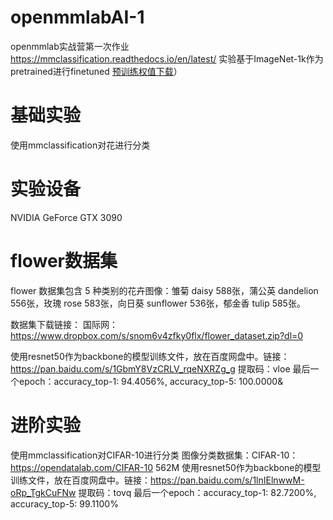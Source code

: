 # openmmlabAI-1
openmmlab实战营第一次作业
https://mmclassification.readthedocs.io/en/latest/
实验基于ImageNet-1k作为pretrained进行finetuned [预训练权值下载](https://download.openmmlab.com/mmclassification/v0/resnet/resnet50_8xb32_in1k_20210831-ea4938fc.pth)）
# 基础实验
使用mmclassification对花进行分类
# 实验设备
NVIDIA GeForce GTX 3090
# flower数据集
flower 数据集包含 5 种类别的花卉图像：雏菊 daisy 588张，蒲公英 dandelion 556张，玫瑰 rose 583张，向日葵 sunflower 536张，郁金香 tulip 585张。

数据集下载链接：
国际网：https://www.dropbox.com/s/snom6v4zfky0flx/flower_dataset.zip?dl=0

使用resnet50作为backbone的模型训练文件，放在百度网盘中。链接：https://pan.baidu.com/s/1GbmY8VzCRLV_rqeNXRZg_g 
提取码：vloe
最后一个epoch：accuracy_top-1: 94.4056%, accuracy_top-5: 100.0000&

# 进阶实验
使用mmclassification对CIFAR-10进行分类
图像分类数据集：CIFAR-10：https://opendatalab.com/CIFAR-10 562M
使用resnet50作为backbone的模型训练文件，放在百度网盘中。链接：https://pan.baidu.com/s/1lnIElnwwM-oRp_TgkCuFNw 
提取码：tovq
最后一个epoch：accuracy_top-1: 82.7200%, accuracy_top-5: 99.1100%

